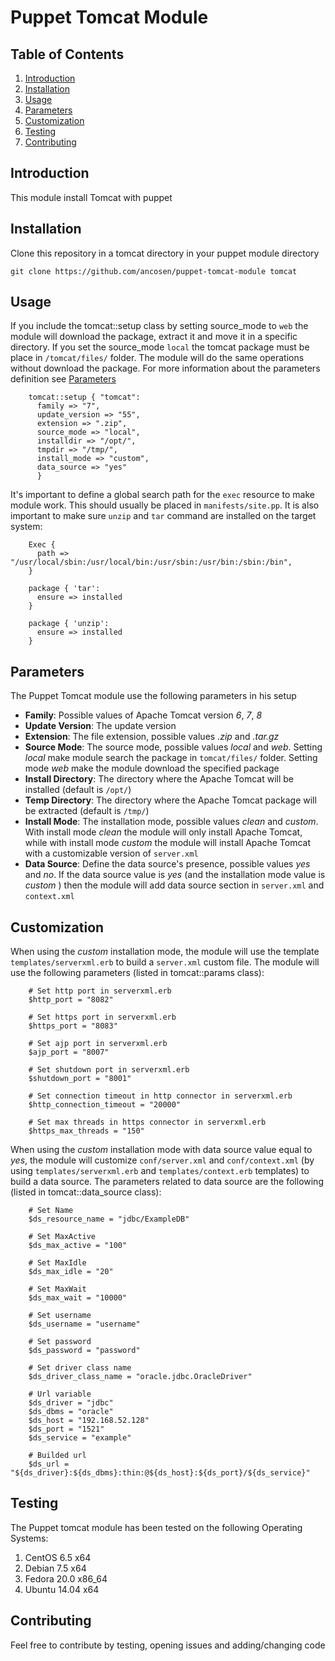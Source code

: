 Puppet Tomcat Module
========================

## <a name='TOC'>Table of Contents</a>

  1. [Introduction](#Introduction)
  1. [Installation](#Installation)
  1. [Usage](#Usage)
  1. [Parameters](#Parameters)
  1. [Customization](#Customization)
  1. [Testing](#Testing)
  1. [Contributing](#Contributing)

## <a name='Introduction'>Introduction</a>

This module install Tomcat with puppet

## <a name='Installation'>Installation</a>

Clone this repository in a tomcat directory in your puppet module directory

	git clone https://github.com/ancosen/puppet-tomcat-module tomcat

## <a name='Usage'>Usage</a>

If you include the tomcat::setup class by setting source_mode to `web` the module will download the package, extract it and move it 
in a specific directory. If you set the source_mode `local` the tomcat package must be place in `/tomcat/files/` 
folder. The module will do the same operations without download the package. For more information about the parameters definition see [Parameters](#Parameters)

```puppet
	tomcat::setup { "tomcat":
	  family => "7",
	  update_version => "55",
	  extension => ".zip",
	  source_mode => "local",
	  installdir => "/opt/",
	  tmpdir => "/tmp/",
	  install_mode => "custom",
	  data_source => "yes"
	  }
```

It's important to define a global search path for the `exec` resource to make module work. 
This should usually be placed in `manifests/site.pp`. It is also important to make sure `unzip` and `tar` command 
are installed on the target system:

```puppet
	Exec {
	  path => "/usr/local/sbin:/usr/local/bin:/usr/sbin:/usr/bin:/sbin:/bin",
	}

	package { 'tar':
	  ensure => installed
	}

	package { 'unzip':
	  ensure => installed
	}
```

## <a name='Parameters'>Parameters</a>

The Puppet Tomcat module use the following parameters in his setup

*  __Family__: Possible values of Apache Tomcat version _6_, _7_, _8_ 
*  __Update Version__: The update version
*  __Extension__: The file extension, possible values _.zip_ and _.tar.gz_
*  __Source Mode__: The source mode, possible values _local_ and _web_. Setting _local_ make module search the package in `tomcat/files/` folder. Setting mode _web_ make the module download the specified package
*  __Install Directory__: The directory where the Apache Tomcat will be installed (default is `/opt/`)
*  __Temp Directory__: The directory where the Apache Tomcat package will be extracted (default is `/tmp/`)
*  __Install Mode__: The installation mode, possible values _clean_ and _custom_. With install mode _clean_ the module will only install Apache Tomcat, while with install mode _custom_ the module will install Apache Tomcat with a customizable version of `server.xml`
*  __Data Source__: Define the data source's presence, possible values _yes_ and _no_. If the data source value is _yes_ (and the installation mode value is _custom_ ) then the module will add data source section in `server.xml` and `context.xml`

## <a name='Customization'>Customization</a>

When using the _custom_ installation mode, the module will use the template `templates/serverxml.erb` to build a `server.xml` custom file. The module will use the following parameters (listed in tomcat::params class):

```puppet
	# Set http port in serverxml.erb
	$http_port = "8082"

	# Set https port in serverxml.erb
	$https_port = "8083"

	# Set ajp port in serverxml.erb
	$ajp_port = "8007"

	# Set shutdown port in serverxml.erb
	$shutdown_port = "8001"

	# Set connection timeout in http connector in serverxml.erb
	$http_connection_timeout = "20000"

	# Set max threads in https connector in serverxml.erb
	$https_max_threads = "150"
```

When using the _custom_ installation mode with data source value equal to _yes_, the module will customize `conf/server.xml` and `conf/context.xml` (by using `templates/serverxml.erb` and `templates/context.erb` templates) to build a data source. The parameters related to data source are the following (listed in tomcat::data_source class):

```puppet
	# Set Name
	$ds_resource_name = "jdbc/ExampleDB"

	# Set MaxActive
	$ds_max_active = "100"

	# Set MaxIdle
	$ds_max_idle = "20"

	# Set MaxWait
	$ds_max_wait = "10000"

	# Set username
	$ds_username = "username"

	# Set password
	$ds_password = "password"

	# Set driver class name
	$ds_driver_class_name = "oracle.jdbc.OracleDriver"

	# Url variable
	$ds_driver = "jdbc"
	$ds_dbms = "oracle"
	$ds_host = "192.168.52.128"
	$ds_port = "1521"
	$ds_service = "example"

	# Builded url
	$ds_url = "${ds_driver}:${ds_dbms}:thin:@${ds_host}:${ds_port}/${ds_service}"
```

## <a name='Testing'>Testing</a>

The Puppet tomcat module has been tested on the following Operating Systems: 

1. CentOS 6.5 x64
1. Debian 7.5 x64
1. Fedora 20.0 x86_64
1. Ubuntu 14.04 x64

## <a name='Contributing'>Contributing</a>

Feel free to contribute by testing, opening issues and adding/changing code
